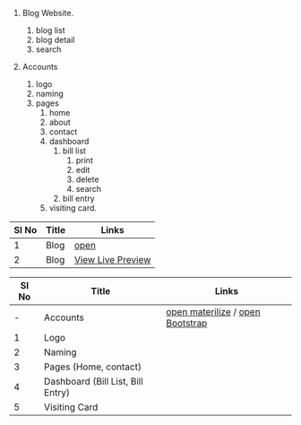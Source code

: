 1. Blog Website.
   1. blog list
   2. blog detail
   3. search
   
2. Accounts
   1. logo
   2. naming
   3. pages
      1. home
      2. about
      3. contact
      4. dashboard
         1. bill list
            1. print
            2. edit
            3. delete
            4. search
         2. bill entry
      5. visiting card.




| Sl No | Title | Links                                                 |
| ----- | ----- | ----------------------------------------------------- |
| 1     | Blog  | [open](Blog/blog1.png)                                |
| 2     | Blog  | [View Live Preview](https://abhicity.github.io/Blog/) |

| Sl No | Title                             | Links                                                                               |
| ----- | --------------------------------- | ----------------------------------------------------------------------------------- |
| -     | Accounts                          | [open materilize](./Accounts/Materilize/) / [open Bootstrap](./Accounts/bootstrap/) |
| 1     | Logo                              |                                                                                     |
| 2     | Naming                            |                                                                                     |
| 3     | Pages (Home, contact)             |                                                                                     |
| 4     | Dashboard (Bill List, Bill Entry) |                                                                                     |
| 5     | Visiting Card                     |                                                                                     |